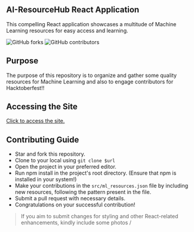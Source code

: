 ## AI-ResourceHub React Application

This compelling React application showcases a multitude of Machine Learning resources for easy access and learning.

![GitHub forks](https://img.shields.io/github/forks/syscallme/AI-ResourceHub-react?style=social)
![GitHub contributors](https://img.shields.io/github/contributors/syscallme/AI-ResourceHub-react?style=plastic)

## Purpose

The purpose of this repository is to organize and gather some quality resources for Machine Learning and also to engage contributors for Hacktoberfest!!

## Accessing the Site

[Click to access the site.](https://sharp-gates-258dae.netlify.app/)

## Contributing Guide

- Star and fork this repository.
- Clone to your local using `git clone $url`
- Open the project in your preferred editor.
- Run npm install in the project's root directory. (Ensure that npm is installed in your system!)
- Make your contributions in the `src/ml_resources.json` file by including new resources, following the pattern present in the file.
- Submit a pull request with necessary details.
- Congratulations on your successful contribution!

> If you aim to submit changes for styling and other React-related enhancements, kindly include some photos /